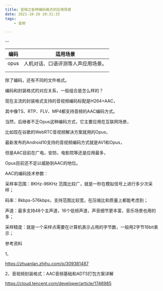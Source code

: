 ```yaml
---
title: 音频之各种编码格式的应用场景
date: 2021-10-26 10:31:33
tags:
	- 音频

---
```


--

| 编码 | 适用场景                           |
| ---- | ---------------------------------- |
| opus | 人机对话、口语评测等人声应用场景。 |
|      |                                    |
|      |                                    |



除了编码，还有不同的文件格式。

编码和封装格式的对应关系，一般组合是怎么样的？



现在主流的封装格式支持的音视频编码标配是H264+AAC，

其中像TS、RTP、FLV、MP4都支持音频的AAC编码方式。

当然，后继者不乏Opus这种编码方式，它主要应用在互联网场景，

比如现在谷歌的WebRTC音视频解决方案就用的Opus，

最新发布的Android10支持的音视频编码方式就是AV1和Opus，

但是AAC目前在广电，安防，电影院等还是应用最多，

Opus目前还不足以威胁到AAC的地位。

AAC的编码技术参数：

采样率范围：8KHz-96KHz 范围比较广，就是一秒在模拟信号上进行多少次采样；

码率：8kbps-576kbps，支持范围比较宽，在压缩比和质量上都能考虑到；

声道：最多支持48个主声道，16个低频声道，声音细节更丰富，音乐场景也用的多；

采样精度：就是一个采样点需要在计算机表示占用的字节数，一般用2字节16bit表示；



参考资料

1、

https://zhuanlan.zhihu.com/p/309381487

2、音视频封装格式：AAC音频基础和ADTS打包方案详解

https://cloud.tencent.com/developer/article/1746985